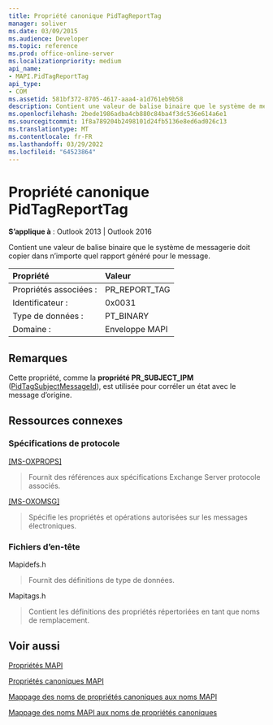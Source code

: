 ```yaml
---
title: Propriété canonique PidTagReportTag
manager: soliver
ms.date: 03/09/2015
ms.audience: Developer
ms.topic: reference
ms.prod: office-online-server
ms.localizationpriority: medium
api_name:
- MAPI.PidTagReportTag
api_type:
- COM
ms.assetid: 581bf372-8705-4617-aaa4-a1d761eb9b58
description: Contient une valeur de balise binaire que le système de messagerie doit copier dans n’importe quel rapport généré pour le message.
ms.openlocfilehash: 2bede1986adba4cb880c84ba4f3dc536e614a6e1
ms.sourcegitcommit: 1f8a789204b2498101d24fb5136e8ed6ad026c13
ms.translationtype: MT
ms.contentlocale: fr-FR
ms.lasthandoff: 03/29/2022
ms.locfileid: "64523864"
---
```

# <a name="pidtagreporttag-canonical-property"></a>Propriété canonique PidTagReportTag

  
  
**S’applique à** : Outlook 2013 | Outlook 2016 
  
Contient une valeur de balise binaire que le système de messagerie doit copier dans n’importe quel rapport généré pour le message. 
  
|Propriété |Valeur |
|:-----|:-----|
|Propriétés associées :  <br/> |PR_REPORT_TAG  <br/> |
|Identificateur :  <br/> |0x0031  <br/> |
|Type de données :  <br/> |PT_BINARY  <br/> |
|Domaine :  <br/> |Enveloppe MAPI  <br/> |
   
## <a name="remarks"></a>Remarques

Cette propriété, comme la **propriété PR_SUBJECT_IPM** ([PidTagSubjectMessageId](pidtagsubjectmessageid-canonical-property.md)), est utilisée pour corréler un état avec le message d’origine. 
  
## <a name="related-resources"></a>Ressources connexes

### <a name="protocol-specifications"></a>Spécifications de protocole

[[MS-OXPROPS]](https://msdn.microsoft.com/library/f6ab1613-aefe-447d-a49c-18217230b148%28Office.15%29.aspx)
  
> Fournit des références aux spécifications Exchange Server protocole associés.
    
[[MS-OXOMSG]](https://msdn.microsoft.com/library/daa9120f-f325-4afb-a738-28f91049ab3c%28Office.15%29.aspx)
  
> Spécifie les propriétés et opérations autorisées sur les messages électroniques.
    
### <a name="header-files"></a>Fichiers d’en-tête

Mapidefs.h
  
> Fournit des définitions de type de données.
    
Mapitags.h
  
> Contient les définitions des propriétés répertoriées en tant que noms de remplacement.
    
## <a name="see-also"></a>Voir aussi



[Propriétés MAPI](mapi-properties.md)
  
[Propriétés canoniques MAPI](mapi-canonical-properties.md)
  
[Mappage des noms de propriétés canoniques aux noms MAPI](mapping-canonical-property-names-to-mapi-names.md)
  
[Mappage des noms MAPI aux noms de propriétés canoniques](mapping-mapi-names-to-canonical-property-names.md)

